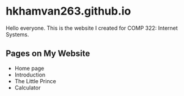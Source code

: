 # hkhamvan263.github.io

Hello everyone. This is the website I created for COMP 322: Internet Systems.

## Pages on My Website
- Home page
- Introduction
- The Little Prince
- Calculator